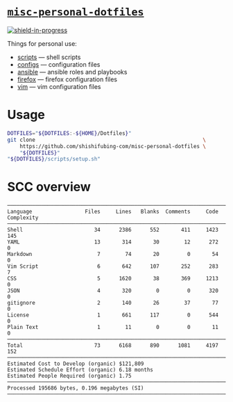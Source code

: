 # [`misc-personal-dotfiles`][repo]

<!-- shields -->

[![shield-in-progress]][repo]

Things for personal use:

- [scripts] — shell scripts
- [configs] — configuration files
- [ansible] — ansible roles and playbooks
- [firefox] — firefox configuration files
- [vim] — vim configuration files

# Usage

```bash
DOTFILES="${DOTFILES:-${HOME}/Dotfiles}"
git clone                                                      \
    https://github.com/shishifubing-com/misc-personal-dotfiles \
    "${DOTFILES}"
"${DOTFILES}/scripts/setup.sh"
```

# SCC overview

```
───────────────────────────────────────────────────────────────────────────────
Language                 Files     Lines   Blanks  Comments     Code Complexity
───────────────────────────────────────────────────────────────────────────────
Shell                       34      2386      552       411     1423        145
YAML                        13       314       30        12      272          0
Markdown                     7        74       20         0       54          0
Vim Script                   6       642      107       252      283          7
CSS                          5      1620       38       369     1213          0
JSON                         4       320        0         0      320          0
gitignore                    2       140       26        37       77          0
License                      1       661      117         0      544          0
Plain Text                   1        11        0         0       11          0
───────────────────────────────────────────────────────────────────────────────
Total                       73      6168      890      1081     4197        152
───────────────────────────────────────────────────────────────────────────────
Estimated Cost to Develop (organic) $121,809
Estimated Schedule Effort (organic) 6.18 months
Estimated People Required (organic) 1.75
───────────────────────────────────────────────────────────────────────────────
Processed 195686 bytes, 0.196 megabytes (SI)
───────────────────────────────────────────────────────────────────────────────
```

<!-- internal links -->

[scripts]: ./scripts
[configs]: ./configs
[ansible]: ./ansible
[firefox]: ./firefox
[vim]: ./vim

<!-- external links -->

[repo]: https://github.com/shishifubing-com/misc-personal-dotfiles

<!-- shield links -->

[shield-in-progress]: https://img.shields.io/badge/status-in--progress-success?style=for-the-badge
